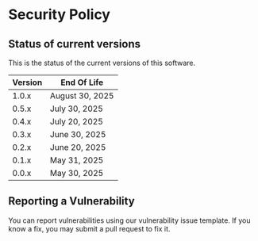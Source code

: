 # Security Policy

## Status of current versions

This is the status of the current versions of this software.

| Version | End Of Life
| ------- |  -------------- 
| 1.0.x   | August 30, 2025
| 0.5.x   | July 30, 2025
| 0.4.x   | July 20, 2025
| 0.3.x   | June 30, 2025
| 0.2.x   | June 20, 2025
| 0.1.x   | May 31, 2025
| 0.0.x   | May 30, 2025

## Reporting a Vulnerability

You can report vulnerabilities using our vulnerability issue template. If you know a fix, you may submit a pull request to fix it.
